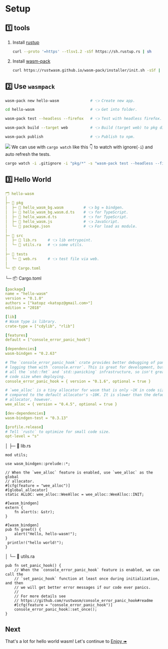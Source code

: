 # Setup

## 1️⃣ tools

1. Install [rustup](https://rustup.rs/)

   ```bash
   curl --proto '=https' --tlsv1.2 -sSf https://sh.rustup.rs | sh
   ```

1. Install [wasm-pack](https://rustwasm.github.io/wasm-pack/installer/)
   ```bash
   curl https://rustwasm.github.io/wasm-pack/installer/init.sh -sSf | sh
   ```

## 2️⃣ Use `wasmpack`

```bash
wasm-pack new hello-wasm              # 👈 Create new app.

cd hello-wasm                         # 👈 Get into folder.

wasm-pack test --headless --firefox   # 👈 Test with headless firefox.

wasm-pack build --target web          # 👈 Build (target web) to pkg dir.

wasm-pack publish                     # 👈 Publish to npm.
```

![](/assets/kat.png) <span class="speech-bubble">We can use with `cargo watch` like this 👇 to watch with ignore(`-i`) and auto refresh the tests.</span>

```bash
cargo watch -i .gitignore -i "pkg/*" -s "wasm-pack test --headless --firefox"
```

## 3️⃣ Hello World

```yml
🗂 hello-wasm
│
├─ 📂 pkg
│  ├─ 📄 hello_wasm_bg.wasm         # 👈 bg = bindgen.
│  ├─ 📄 hello_wasm_bg.wasm.d.ts    # 👈 for TypeScript.
│  ├─ 📄 hello_wasm.d.ts            # 👈 for TypeScript.
│  ├─ 📄 hello_wasm.js              # 👈 JavaScript.
│  └─ 📄 package.json               # 👈 For load as module.
│
├─ 📂 src
│  ├─ 📄 lib.rs     # 👈 lib entrypoint.
│  └─ 📄 utils.ra   # 👈 some utils.
│
├─ 📂 tests
│  └─ 📄 web.rs     # 👈 test file via web.
│
└─ 📦 Cargo.toml
```

└─ 📦 Cargo.toml

```yaml
[package]
name = "hello-wasm"
version = "0.1.0"
authors = ["katopz <katopz@gmail.com>"]
edition = "2018"

[lib]
# Wasm type is library.
crate-type = ["cdylib", "rlib"]

[features]
default = ["console_error_panic_hook"]

[dependencies]
wasm-bindgen = "0.2.63"

# The `console_error_panic_hook` crate provides better debugging of panics by
# logging them with `console.error`. This is great for development, but requires
# all the `std::fmt` and `std::panicking` infrastructure, so isn't great for
# code size when deploying.
console_error_panic_hook = { version = "0.1.6", optional = true }

# `wee_alloc` is a tiny allocator for wasm that is only ~1K in code size
# compared to the default allocator's ~10K. It is slower than the default
# allocator, however.
wee_alloc = { version = "0.4.5", optional = true }

[dev-dependencies]
wasm-bindgen-test = "0.3.13"

[profile.release]
# Tell `rustc` to optimize for small code size.
opt-level = "s"
```

│ ├─ 📄 lib.rs

```rust,no_run
mod utils;

use wasm_bindgen::prelude::*;

// When the `wee_alloc` feature is enabled, use `wee_alloc` as the global
// allocator.
#[cfg(feature = "wee_alloc")]
#[global_allocator]
static ALLOC: wee_alloc::WeeAlloc = wee_alloc::WeeAlloc::INIT;

#[wasm_bindgen]
extern {
    fn alert(s: &str);
}

#[wasm_bindgen]
pub fn greet() {
    alert("Hello, hello-wasm!");
}
 println!("hello world!");
}
```

│ └─ 📄 utils.ra

```rust,no_run
pub fn set_panic_hook() {
    // When the `console_error_panic_hook` feature is enabled, we can call the
    // `set_panic_hook` function at least once during initialization, and then
    // we will get better error messages if our code ever panics.
    //
    // For more details see
    // https://github.com/rustwasm/console_error_panic_hook#readme
    #[cfg(feature = "console_error_panic_hook")]
    console_error_panic_hook::set_once();
}
```

## Next

That's a lot for hello world wasm!
Let's continue to [Enjoy ➠](./enjoy.md)

